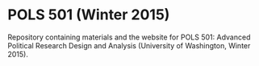 # POLS 501 (Winter 2015)

Repository containing materials and the website for POLS 501: Advanced Political Research Design and Analysis (University of Washington, Winter 2015).
